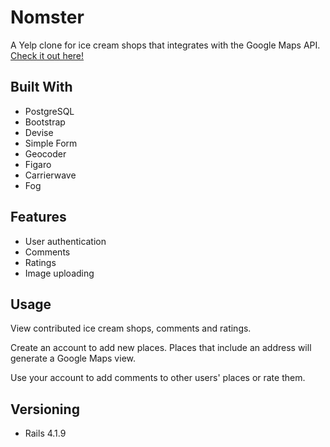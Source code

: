 # Nomster

A Yelp clone for ice cream shops that integrates with the Google Maps API. [Check it out here!](https://nomster-haley-mnatzaganian.herokuapp.com/)

## Built With

* PostgreSQL
* Bootstrap
* Devise
* Simple Form
* Geocoder
* Figaro
* Carrierwave
* Fog

## Features
* User authentication
* Comments
* Ratings
* Image uploading

## Usage

View contributed ice cream shops, comments and ratings.

Create an account to add new places. Places that include an address will generate a Google Maps view.

Use your account to add comments to other users' places or rate them.

## Versioning

* Rails 4.1.9
